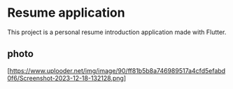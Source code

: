 # Resume application

This project is a personal resume introduction application made with Flutter.

## photo
[https://www.uplooder.net/img/image/90/ff81b5b8a746989517a4cfd5efabd0f6/Screenshot-2023-12-18-132128.png]
